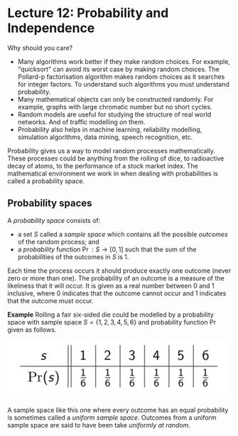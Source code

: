 # Lecture 12: Probability and Independence

Why should you care?

- Many algorithms work better if they make random choices. For example,
  "quicksort" can avoid its worst case by making random choices. The Pollard-p
  factorisation algorithm makes random choices as it searches for integer
  factors. To understand such algorithms you must understand probability.
- Many mathematical objects can only be constructed randomly. For example,
  graphs with large chromatic number but no short cycles.
- Random models are useful for studying the structure of real world networks.
  And of traffic modelling on them.
- Probability also helps in machine learning, reliability modelling, simulation
  algorithms, data mining, speech recognition, etc.

Probability gives us a way to model random processes mathematically. These
processes could be anything from the rolling of dice, to radioactive decay of
atoms, to the performance of a stock market index. The mathematical environment
we work in when dealing with probabilities is called a probability space.

## Probability spaces

A _probability space_ consists of:

- a set $S$ called a _sample space_ which contains all the possible _outcomes_
  of the random process; and
- a _probability_ function $\Pr: S \rightarrow [0,1]$ such that the sum of the
  probabilities of the outcomes in $S$ is 1.

Each time the process occurs it should produce exactly one outcome (never zero
or more than one). The probability of an outcome is a measure of the likeliness
that it will occur. It is given as a real number between 0 and 1 inclusive,
where 0 indicates that the outcome cannot occur and 1 indicates that the outcome
must occur.


**Example** Rolling a fair six-sided die could be modelled by a probability
space with sample space $S = \{1,2,3,4,5,6\}$ and probability function $\Pr$
given as follows.

![](images/L21-P6.png)

A sample space like this one where every outcome has an equal probability is
sometimes called a _uniform sample space_. Outcomes from a uniform sample space
are said to have been take _uniformly at random._
